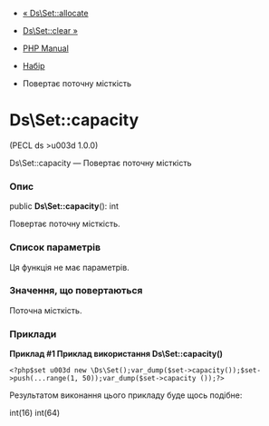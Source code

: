 - [« Ds\Set::allocate](ds-set.allocate.md)
- [Ds\Set::clear »](ds-set.clear.md)

- [PHP Manual](index.md)
- [Набір](class.ds-set.md)
- Повертає поточну місткість

# Ds\Set::capacity

(PECL ds \>u003d 1.0.0)

Ds\Set::capacity — Повертає поточну місткість

### Опис

public **Ds\Set::capacity**(): int

Повертає поточну місткість.

### Список параметрів

Ця функція не має параметрів.

### Значення, що повертаються

Поточна місткість.

### Приклади

**Приклад #1 Приклад використання **Ds\Set::capacity()****

` <?php$set u003d new \Ds\Set();var_dump($set->capacity());$set->push(...range(1, 50));var_dump($set->capacity ());?> `

Результатом виконання цього прикладу буде щось подібне:

int(16)
int(64)
